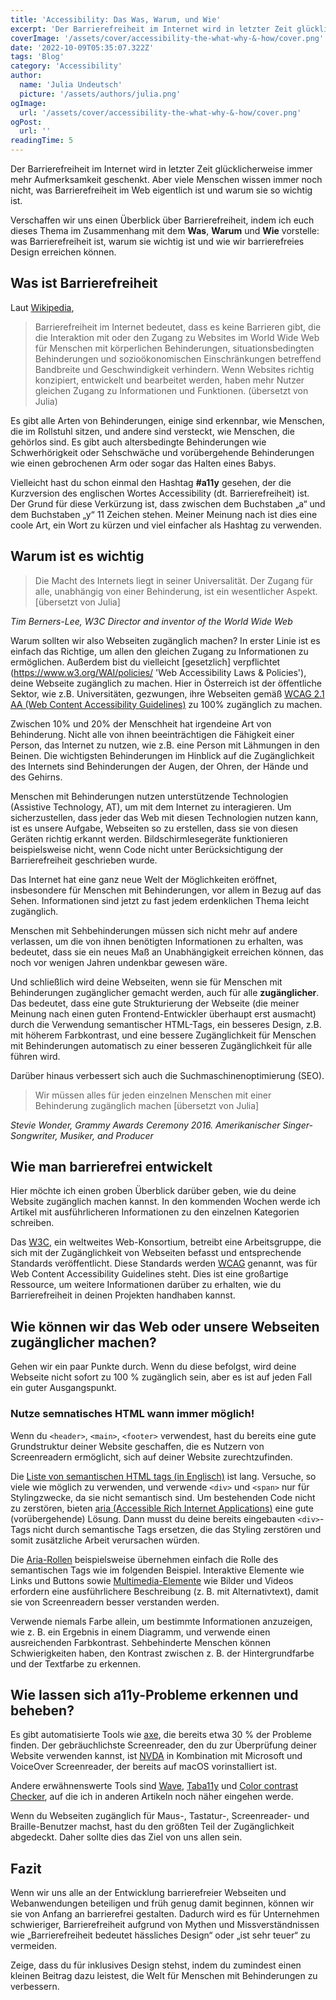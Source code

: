 ```yaml
---
title: 'Accessibility: Das Was, Warum, und Wie'
excerpt: 'Der Barrierefreiheit im Internet wird in letzter Zeit glücklicherweise immer mehr Aufmerksamkeit geschenkt. Aber viele Menschen wissen immer noch nicht, was Barrierefreiheit im Internet eigentlich ist und warum sie so wichtig ist. Verschaffen wir uns einen Überblick über Barrierefreiheit, indem ich euch in dieses Thema einführe ...'
coverImage: '/assets/cover/accessibility-the-what-why-&-how/cover.png'
date: '2022-10-09T05:35:07.322Z'
tags: 'Blog'
category: 'Accessibility'
author:
  name: 'Julia Undeutsch'
  picture: '/assets/authors/julia.png'
ogImage:
  url: '/assets/cover/accessibility-the-what-why-&-how/cover.png'
ogPost:
  url: ''
readingTime: 5
---
```


Der Barrierefreiheit im Internet wird in letzter Zeit glücklicherweise immer mehr Aufmerksamkeit geschenkt. Aber viele Menschen wissen immer noch nicht, was Barrierefreiheit im Web eigentlich ist und warum sie so wichtig ist.

Verschaffen wir uns einen Überblick über Barrierefreiheit, indem ich euch dieses Thema im Zusammenhang mit dem **Was**, **Warum** und **Wie** vorstelle: was Barrierefreiheit ist, warum sie wichtig ist und wie wir barrierefreies Design erreichen können.

## Was ist Barrierefreiheit

Laut [Wikipedia](https://en.wikipedia.org/wiki/Accessibility 'Wikipedia Definition Accessibility'),

> Barrierefreiheit im Internet bedeutet, dass es keine Barrieren gibt, die die Interaktion mit oder den Zugang zu Websites im World Wide Web für Menschen mit körperlichen Behinderungen, situationsbedingten Behinderungen und sozioökonomischen Einschränkungen betreffend Bandbreite und Geschwindigkeit verhindern. Wenn Websites richtig konzipiert, entwickelt und bearbeitet werden, haben mehr Nutzer gleichen Zugang zu Informationen und Funktionen. (übersetzt von Julia)

Es gibt alle Arten von Behinderungen, einige sind erkennbar, wie Menschen, die im Rollstuhl sitzen, und andere sind versteckt, wie Menschen, die gehörlos sind. Es gibt auch altersbedingte Behinderungen wie Schwerhörigkeit oder Sehschwäche und vorübergehende Behinderungen wie einen gebrochenen Arm oder sogar das Halten eines Babys.

Vielleicht hast du schon einmal den Hashtag **#a11y** gesehen, der die Kurzversion des englischen Wortes Accessibility (dt. Barrierefreiheit) ist. Der Grund für diese Verkürzung ist, dass zwischen dem Buchstaben „a“ und dem Buchstaben „y“ 11 Zeichen stehen. Meiner Meinung nach ist dies eine coole Art, ein Wort zu kürzen und viel einfacher als Hashtag zu verwenden.

## Warum ist es wichtig

> Die Macht des Internets liegt in seiner Universalität. Der Zugang für alle, unabhängig von einer Behinderung, ist ein wesentlicher Aspekt. [übersetzt von Julia]

_Tim Berners-Lee, W3C Director and inventor of the World Wide Web_

Warum sollten wir also Webseiten zugänglich machen? In erster Linie ist es einfach das Richtige, um allen den gleichen Zugang zu Informationen zu ermöglichen. Außerdem bist du vielleicht [gesetzlich] verpflichtet (https://www.w3.org/WAI/policies/ 'Web Accessibility Laws & Policies'), deine Webseite zugänglich zu machen. Hier in Österreich ist der öffentliche Sektor, wie z.B. Universitäten, gezwungen, ihre Webseiten gemäß [WCAG 2.1 AA (Web Content Accessibility Guidelines)](https://www.w3.org/WAI/standards-guidelines/wcag/) zu 100% zugänglich zu machen.

Zwischen 10% und 20% der Menschheit hat irgendeine Art von Behinderung. Nicht alle von ihnen beeinträchtigen die Fähigkeit einer Person, das Internet zu nutzen, wie z.B. eine Person mit Lähmungen in den Beinen. Die wichtigsten Behinderungen im Hinblick auf die Zugänglichkeit des Internets sind Behinderungen der Augen, der Ohren, der Hände und des Gehirns.

Menschen mit Behinderungen nutzen unterstützende Technologien (Assistive Technology, AT), um mit dem Internet zu interagieren. Um sicherzustellen, dass jeder das Web mit diesen Technologien nutzen kann, ist es unsere Aufgabe, Webseiten so zu erstellen, dass sie von diesen Geräten richtig erkannt werden. Bildschirmlesegeräte funktionieren beispielsweise nicht, wenn Code nicht unter Berücksichtigung der Barrierefreiheit geschrieben wurde.

Das Internet hat eine ganz neue Welt der Möglichkeiten eröffnet, insbesondere für Menschen mit Behinderungen, vor allem in Bezug auf das Sehen. Informationen sind jetzt zu fast jedem erdenklichen Thema leicht zugänglich.

Menschen mit Sehbehinderungen müssen sich nicht mehr auf andere verlassen, um die von ihnen benötigten Informationen zu erhalten, was bedeutet, dass sie ein neues Maß an Unabhängigkeit erreichen können, das noch vor wenigen Jahren undenkbar gewesen wäre.

Und schließlich wird deine Webseiten, wenn sie für Menschen mit Behinderungen zugänglicher gemacht werden, auch für alle **zugänglicher**. Das bedeutet, dass eine gute Strukturierung der Webseite (die meiner Meinung nach einen guten Frontend-Entwickler überhaupt erst ausmacht) durch die Verwendung semantischer HTML-Tags, ein besseres Design, z.B. mit höherem Farbkontrast, und eine bessere Zugänglichkeit für Menschen mit Behinderungen automatisch zu einer besseren Zugänglichkeit für alle führen wird.

Darüber hinaus verbessert sich auch die Suchmaschinenoptimierung (SEO).

> Wir müssen alles für jeden einzelnen Menschen mit einer Behinderung zugänglich machen [übersetzt von Julia]

_Stevie Wonder, Grammy Awards Ceremony 2016. Amerikanischer Singer-Songwriter, Musiker, and Producer_

## Wie man barrierefrei entwickelt

Hier möchte ich einen groben Überblick darüber geben, wie du deine Website zugänglich machen kannst. In den kommenden Wochen werde ich Artikel mit ausführlicheren Informationen zu den einzelnen Kategorien schreiben.

Das [W3C](https://www.w3.org/WAI/), ein weltweites Web-Konsortium, betreibt eine Arbeitsgruppe, die sich mit der Zugänglichkeit von Webseiten befasst und entsprechende Standards veröffentlicht. Diese Standards werden [WCAG](https://www.w3.org/WAI/standards-guidelines/wcag/) genannt, was für Web Content Accessibility Guidelines steht. Dies ist eine großartige Ressource, um weitere Informationen darüber zu erhalten, wie du Barrierefreiheit in deinen Projekten handhaben kannst.

## Wie können wir das Web oder unsere Webseiten zugänglicher machen?

Gehen wir ein paar Punkte durch. Wenn du diese befolgst, wird deine Webseite nicht sofort zu 100 % zugänglich sein, aber es ist auf jeden Fall ein guter Ausgangspunkt.

### Nutze semnatisches HTML wann immer möglich!

Wenn du `<header>`, `<main>`, `<footer>` verwendest, hast du bereits eine gute Grundstruktur deiner Website geschaffen, die es Nutzern von Screenreadern ermöglicht, sich auf deiner Website zurechtzufinden.

Die [Liste von semantischen HTML tags (in Englisch)](https://developer.mozilla.org/en-US/docs/Glossary/Semantics) ist lang. Versuche, so viele wie möglich zu verwenden, und verwende `<div>` und `<span>` nur für Stylingzwecke, da sie nicht semantisch sind.
Um bestehenden Code nicht zu zerstören, bieten [aria (Accessible Rich Internet Applications)](https://developer.mozilla.org/en-US/docs/Web/Accessibility/ARIA) eine gute (vorübergehende) Lösung. Dann musst du deine bereits eingebauten `<div>`-Tags nicht durch semantische Tags ersetzen, die das Styling zerstören und somit zusätzliche Arbeit verursachen würden.

Die [Aria-Rollen](https://developer.mozilla.org/en-US/docs/Web/Accessibility/ARIA/Roles) beispielsweise übernehmen einfach die Rolle des semantischen Tags wie im folgenden Beispiel. Interaktive Elemente wie Links und Buttons sowie [Multimedia-Elemente](https://developer.mozilla.org/en-US/docs/Web/Media/Formats) wie Bilder und Videos erfordern eine ausführlichere Beschreibung (z. B. mit Alternativtext), damit sie von Screenreadern besser verstanden werden.

Verwende niemals Farbe allein, um bestimmte Informationen anzuzeigen, wie z. B. ein Ergebnis in einem Diagramm, und verwende einen ausreichenden Farbkontrast. Sehbehinderte Menschen können Schwierigkeiten haben, den Kontrast zwischen z. B. der Hintergrundfarbe und der Textfarbe zu erkennen.

## Wie lassen sich a11y-Probleme erkennen und beheben?

Es gibt automatisierte Tools wie [axe](https://www.deque.com/axe/), die bereits etwa 30 % der Probleme finden. Der gebräuchlichste Screenreader, den du zur Überprüfung deiner Website verwenden kannst, ist [NVDA](https://www.nvaccess.org/download/) in Kombination mit Microsoft und VoiceOver Screenreader, der bereits auf macOS vorinstalliert ist.

Andere erwähnenswerte Tools sind [Wave](https://wave.webaim.org/), [Taba11y](https://chrome.google.com/webstore/detail/taba11y/aocppmckdocdjkphmofnklcjhdidgmga) und [Color contrast Checker](https://webaim.org/resources/contrastchecker/), auf die ich in anderen Artikeln noch näher eingehen werde.

Wenn du Webseiten zugänglich für Maus-, Tastatur-, Screenreader- und Braille-Benutzer machst, hast du den größten Teil der Zugänglichkeit abgedeckt. Daher sollte dies das Ziel von uns allen sein.

## Fazit

Wenn wir uns alle an der Entwicklung barrierefreier Webseiten und Webanwendungen beteiligen und früh genug damit beginnen, können wir sie von Anfang an barrierefrei gestalten. Dadurch wird es für Unternehmen schwieriger, Barrierefreiheit aufgrund von Mythen und Missverständnissen wie „Barrierefreiheit bedeutet hässliches Design“ oder „ist sehr teuer“ zu vermeiden.

Zeige, dass du für inklusives Design stehst, indem du zumindest einen kleinen Beitrag dazu leistest, die Welt für Menschen mit Behinderungen zu verbessern.
